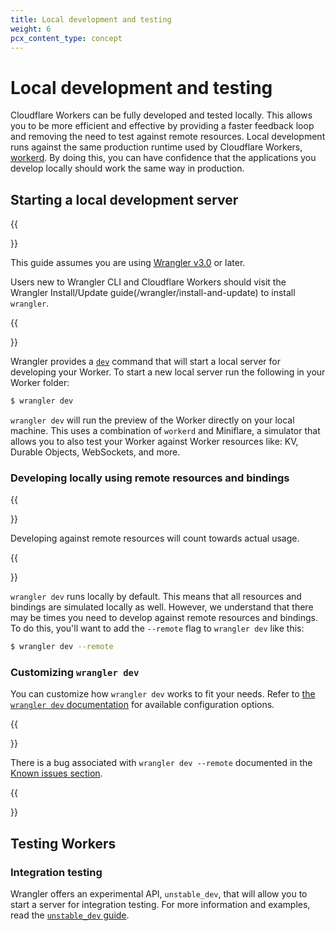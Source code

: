 ```yaml
---
title: Local development and testing
weight: 6
pcx_content_type: concept
---
```


# Local development and testing

Cloudflare Workers can be fully developed and tested locally. This allows you to be more efficient and effective by providing a faster feedback loop and removing the need to test against remote resources. Local development runs against the same production runtime used by Cloudflare Workers, [workerd](https://github.com/cloudflare/workerd). By doing this, you can have confidence that the applications you develop locally should work the same way in production.


## Starting a local development server

{{<Aside type="note">}}

This guide assumes you are using [Wrangler v3.0](https://blog.cloudflare.com/wrangler3/) or later.

Users new to Wrangler CLI and Cloudflare Workers should visit the Wrangler Install/Update guide(/wrangler/install-and-update) to install `wrangler`.

{{</Aside>}}

Wrangler provides a [`dev`](/workers/wrangler/commands/#dev) command that will start a local server for developing your Worker. To start a new local server run the following in your Worker folder:

```sh
$ wrangler dev
```

`wrangler dev` will run the preview of the Worker directly on your local machine. This uses a combination of `workerd` and Miniflare, a simulator that allows you to also test your Worker against Worker resources like: KV, Durable Objects, WebSockets, and more.

### Developing locally using remote resources and bindings

{{<Aside type="note">}}

Developing against remote resources will count towards actual usage.

{{</Aside>}}

`wrangler dev` runs locally by default. This means that all resources and bindings are simulated locally as well. However, we understand that there may be times you need to develop against remote resources and bindings. To do this, you'll want to add the `--remote` flag to `wrangler dev` like this:

```sh
$ wrangler dev --remote
```

### Customizing `wrangler dev`

You can customize how `wrangler dev` works to fit your needs. Refer to [the `wrangler dev` documentation](/workers/wrangler/commands/#dev) for available configuration options.

{{<Aside type="warning">}}

There is a bug associated with `wrangler dev --remote` documented in the [Known issues section](/workers/platform/known-issues/#wrangler-dev).

{{</Aside>}}

## Testing Workers

### Integration testing

Wrangler offers an experimental API, `unstable_dev`, that will allow you to start a server for integration testing. For more information and examples, read the [`unstable_dev` guide](/workers/wrangler/api/#unstable_dev).
